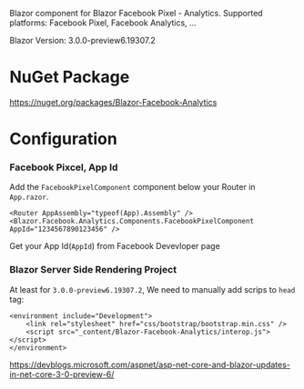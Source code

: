 Blazor component for Blazor Facebook Pixel - Analytics.
Supported platforms: Facebook Pixel, Facebook Analytics, ...

Blazor Version: 3.0.0-preview6.19307.2

# NuGet Package
https://nuget.org/packages/Blazor-Facebook-Analytics

# Configuration

### Facebook Pixcel, App Id

Add the `FacebookPixelComponent` component below your Router in `App.razor`.

```
<Router AppAssembly="typeof(App).Assembly" />
<Blazor.Facebook.Analytics.Components.FacebookPixelComponent AppId="1234567890123456" />
```
Get your App Id(`AppId`) from Facebook Devevloper page

### Blazor Server Side Rendering Project
At least for `3.0.0-preview6.19307.2`, We need to manually add scrips to `head` tag:
```
<environment include="Development">
    <link rel="stylesheet" href="css/bootstrap/bootstrap.min.css" />
    <script src="_content/Blazor-Facebook-Analytics/interop.js"></script>
</environment>
```
https://devblogs.microsoft.com/aspnet/asp-net-core-and-blazor-updates-in-net-core-3-0-preview-6/
